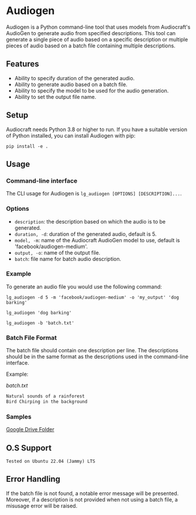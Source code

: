 # Audiogen

Audiogen is a Python command-line tool that uses models from Audiocraft's AudioGen to generate audio from specified descriptions. This tool can generate a single piece of audio based on a specific description or multiple pieces of audio based on a batch file containing multiple descriptions.

## Features

* Ability to specify duration of the generated audio.
* Ability to generate audio based on a batch file.
* Ability to specify the model to be used for the audio generation.
* Ability to set the output file name.

## Setup

Audiocraft needs Python 3.8 or higher to run. If you have a suitable version of Python installed, you can install Audiogen with pip:

```shell
pip install -e .
```

## Usage

### Command-line interface

The CLI usage for Audiogen is `lg_audiogen [OPTIONS] [DESCRIPTION]...`.

### Options

* `description`: the description based on which the audio is to be generated.
* `duration, -d`: duration of the generated audio, default is 5.
* `model, -m`: name of the Audiocraft AudioGen model to use, default is 'facebook/audiogen-medium'.
* `output, -o`: name of the output file.
* `batch`: file name for batch audio description.

### Example

To generate an audio file you would use the following command:

```shell
lg_audiogen -d 5 -m 'facebook/audiogen-medium' -o 'my_output' 'dog barking'

lg_audiogen 'dog barking'

lg_audiogen -b 'batch.txt'
```

### Batch File Format

The batch file should contain one description per line. The descriptions should be in the same format as the descriptions used in the command-line interface.

Example:

*batch.txt*
```txt
Natural sounds of a rainforest
Bird Chirping in the background 
```

### Samples

[Google Drive Folder](https://drive.google.com/drive/folders/1kdWB1CBog4NGVJ7jWddKLtBAuPm3gwDq?usp=drive_link)

## O.S Support

```Tested on Ubuntu 22.04 (Jammy) LTS```

## Error Handling

If the batch file is not found, a notable error message will be presented. Moreover, if a description is not provided when not using a batch file, a misusage error will be raised.
